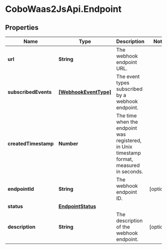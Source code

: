 # CoboWaas2JsApi.Endpoint

## Properties

Name | Type | Description | Notes
------------ | ------------- | ------------- | -------------
**url** | **String** | The webhook endpoint URL. | 
**subscribedEvents** | [**[WebhookEventType]**](WebhookEventType.md) | The event types subscribed by a webhook endpoint. | 
**createdTimestamp** | **Number** | The time when the endpoint was registered, in Unix timestamp format, measured in seconds. | 
**endpointId** | **String** | The webhook endpoint ID. | [optional] 
**status** | [**EndpointStatus**](EndpointStatus.md) |  | 
**description** | **String** | The description of the webhook endpoint. | [optional] 


